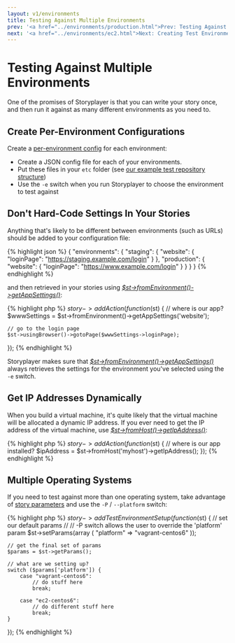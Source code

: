 ```yaml
---
layout: v1/environments
title: Testing Against Multiple Environments
prev: '<a href="../environments/production.html">Prev: Testing Against Production</a>'
next: '<a href="../environments/ec2.html">Next: Creating Test Environments On Amazon EC2</a>'
---
```


# Testing Against Multiple Environments

One of the promises of Storyplayer is that you can write your story once, and then run it against as many different environments as you need to.

## Create Per-Environment Configurations

Create a [per-environment config](../configuration/environment-config.html) for each environment:

* Create a JSON config file for each of your environments.
* Put these files in your `etc` folder \(see [our example test repository structure](../example-test-repo.html)\)
* Use the `-e` switch when you run Storyplayer to choose the environment to test against

## Don't Hard-Code Settings In Your Stories

Anything that's likely to be different between environments (such as URLs) should be added to your configuration file:

{% highlight json %}
{
	"environments": {
		"staging": {
			"website": {
				"loginPage": "https://staging.example.com/login"
			}
		},
		"production": {
			"website": {
				"loginPage": "https://www.example.com/login"
			}
		}
	}
}
{% endhighlight %}

and then retrieved in your stories using _[$st->fromEnvironment()->getAppSettings()](../modules/environment/fromEnvironment.html#getappsettings)_:

{% highlight php %}
$story->addAction(function($st) {
	// where is our app?
	$wwwSettings = $st->fromEnvironment()->getAppSettings('website');

	// go to the login page
	$st->usingBrowser()->gotoPage($wwwSettings->loginPage);
});
{% endhighlight %}

Storyplayer makes sure that _[$st->fromEnvironment()->getAppSettings()](../modules/environment/fromEnvironment.html#getappsettings)_ always retrieves the settings for the environment you've selected using the `-e` switch.

## Get IP Addresses Dynamically

When you build a virtual machine, it's quite likely that the virtual machine will be allocated a dynamic IP address.  If you ever need to get the IP address of the virtual machine, use _[$st->fromHost()->getIpAddress()](../modules/host/fromHost.html#getipaddress)_:

{% highlight php %}
$story->addAction(function($st) {
	// where is our app installed?
	$ipAddress = $st->fromHost('myhost')->getIpAddress();
});
{% endhighlight %}

## Multiple Operating Systems

If you need to test against more than one operating system, take advantage of [story parameters](../stories/story-params.html) and use the `-P` / `--platform` switch:

{% highlight php %}
$story->addTestEnvironmentSetup(function($st) {
	// set our default params
	//
	// -P switch allows the user to override the 'platform' param
	$st->setParams(array (
		"platform" => "vagrant-centos6"
	));

	// get the final set of params
	$params = $st->getParams();

	// what are we setting up?
	switch ($params['platform']) {
		case "vagrant-centos6":
			// do stuff here
			break;

		case "ec2-centos6":
			// do different stuff here
			break;
	}
});
{% endhighlight %}